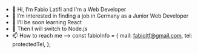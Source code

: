 - 👋 Hi, I’m Fabio Latifi and I'm a Web Developer
- 👀 I’m interested in finding a job in Germany as a Junior Web Developer
- 🌱 I’ll be soon learning React
- 📣 Then I will switch to Node.js
- 📫 How to reach me --> const fabioInfo = {
                              mail: fabioltf@gmail.com,
                              tel: protectedTel,
                               };

<!---
fabioltf/fabioltf is a ✨ special ✨ repository because its `README.md` (this file) appears on your GitHub profile.
You can click the Preview link to take a look at your changes.
--->
